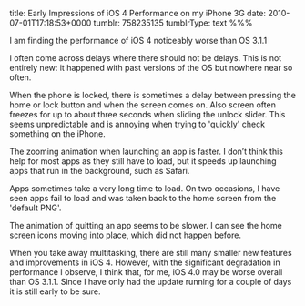 title: Early Impressions of iOS 4 Performance on my iPhone 3G
date: 2010-07-01T17:18:53+0000
tumblr: 758235135
tumblrType: text
%%%

I am finding the performance of iOS 4 noticeably worse than OS 3.1.1

I often come across delays where there should not be delays. This is not entirely new: it happened with past versions of the OS but nowhere near so often. 

When the phone is locked, there is sometimes a delay between pressing the home or lock button and when the screen comes on. Also screen often freezes for up to about three seconds when sliding the unlock slider. This seems unpredictable and is annoying when trying to 'quickly' check something on the iPhone. 

The zooming animation when launching an app is faster. I don’t think this help for most apps as they still have to load, but it speeds up launching apps that run in the background, such as Safari. 

Apps sometimes take a very long time to load. On two occasions, I have seen apps fail to load and was taken back to the home screen from the 'default PNG'. 

The animation of quitting an app seems to be slower. I can see the home screen icons moving into place, which did not happen before. 

When you take away multitasking, there are still many smaller new features and improvements in iOS 4. However, with the significant degradation in performance I observe,  I think that, for me, iOS 4.0 may be worse overall than OS 3.1.1. Since I have only had the update running for a couple of days it is still early to be sure.
